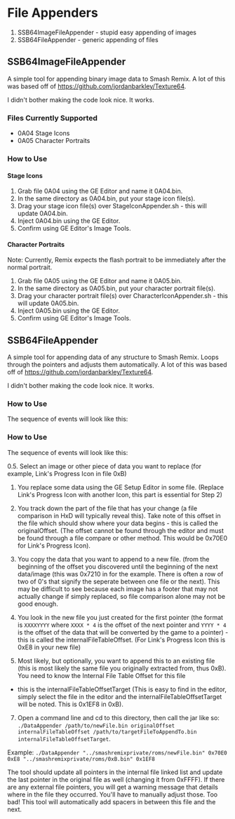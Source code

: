# File Appenders

1. SSB64ImageFileAppender - stupid easy appending of images
2. SSB64FileAppender - generic appending of files

## SSB64ImageFileAppender

A simple tool for appending binary image data to Smash Remix. A lot of this was based off of https://github.com/jordanbarkley/Texture64.

I didn't bother making the code look nice. It works.

### Files Currently Supported

- 0A04 Stage Icons
- 0A05 Character Portraits

### How to Use

#### Stage Icons

1. Grab file 0A04 using the GE Editor and name it 0A04.bin.
2. In the same directory as 0A04.bin, put your stage icon file(s).
3. Drag your stage icon file(s) over StageIconAppender.sh - this will update 0A04.bin.
4. Inject 0A04.bin using the GE Editor.
5. Confirm using GE Editor's Image Tools.

#### Character Portraits

Note: Currently, Remix expects the flash portrait to be immediately after the normal portrait.

1. Grab file 0A05 using the GE Editor and name it 0A05.bin.
2. In the same directory as 0A05.bin, put your character portrait file(s).
3. Drag your character portrait file(s) over CharacterIconAppender.sh - this will update 0A05.bin.
4. Inject 0A05.bin using the GE Editor.
5. Confirm using GE Editor's Image Tools.

## SSB64FileAppender

A simple tool for appending data of any structure to Smash Remix. Loops through the pointers and adjusts them automatically. A lot of this was based off of https://github.com/jordanbarkley/Texture64.

I didn't bother making the code look nice. It works.

### How to Use

The sequence of events will look like this:

### How to Use

The sequence of events will look like this:

0.5. Select an image or other piece of data you want to replace (for example, Link's Progress Icon in file 0xB)

1. You replace some data using the GE Setup Editor in some file. (Replace Link's Progress Icon with another Icon, this part is essential for Step 2)

2. You track down the part of the file that has your change (a file comparison in HxD will typically reveal this). Take note of this offset in the file
   which should show where your data begins - this is called the originalOffset. (The offset cannot be found through the editor and must be found through a file compare or other method. This would be 0x70E0 for Link's Progress Icon).

3. You copy the data that you want to append to a new file. (from the beginning of the offset you discovered until the beginning of the next data/image (this was 0x7210 in for the example. There is often a row of two of 0's that signify the seperate between one file or the next).
   This may be difficult to see because each image has a footer that may not actually change if simply replaced, so file comparison alone may not be good enough.

4. You look in the new file you just created for the first pointer (the format is `XXXXYYYY` where `XXXX * 4` is the offset of the next pointer and `YYYY * 4` is the offset of the data that
   will be converted by the game to a pointer) - this is called the internalFileTableOffset. (For Link's Progress Icon this is 0xE8 in your new file)

5. Most likely, but optionally, you want to append this to an existing file (this is most likely the same file you originally extracted from, thus 0xB). You need to know the Internal File Table Offset for this file

- this is the internalFileTableOffsetTarget (This is easy to find in the editor, simply select the file in the editor and the internalFileTableOffsetTarget will be noted. This is 0x1EF8 in 0xB).

7. Open a command line and cd to this directory, then call the jar like so: `./DataAppender /path/to/newFile.bin originalOffset internalFileTableOffset /path/to/targetFileToAppendTo.bin internalFileTableOffsetTarget`.

Example: `./DataAppender "../smashremixprivate/roms/newFile.bin" 0x70E0 0xE8 "../smashremixprivate/roms/0xB.bin" 0x1EF8`

The tool should update all pointers in the internal file linked list and update the last pointer in the original file as well (changing it from 0xFFFF). If there are any external file pointers, you will get a warning message that details where in the file they occurred. You'll have to manually adjust those. Too bad!
This tool will automatically add spacers in between this file and the next.
